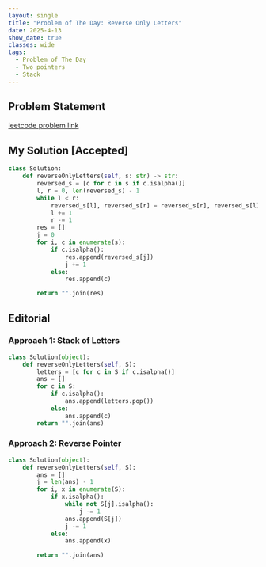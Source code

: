 ```yaml
---
layout: single
title: "Problem of The Day: Reverse Only Letters"
date: 2025-4-13
show_date: true
classes: wide
tags:
  - Problem of The Day
  - Two pointers
  - Stack
---
```


## Problem Statement

[leetcode problem link](https://leetcode.com/problems/reverse-only-letters/description/)

## My Solution [Accepted]

```python
class Solution:
    def reverseOnlyLetters(self, s: str) -> str:
        reversed_s = [c for c in s if c.isalpha()]
        l, r = 0, len(reversed_s) - 1
        while l < r:
            reversed_s[l], reversed_s[r] = reversed_s[r], reversed_s[l]
            l += 1
            r -= 1
        res = []
        j = 0
        for i, c in enumerate(s):
            if c.isalpha():
                res.append(reversed_s[j])
                j += 1
            else:
                res.append(c)

        return "".join(res)
```

## Editorial

### Approach 1: Stack of Letters

```python
class Solution(object):
    def reverseOnlyLetters(self, S):
        letters = [c for c in S if c.isalpha()]
        ans = []
        for c in S:
            if c.isalpha():
                ans.append(letters.pop())
            else:
                ans.append(c)
        return "".join(ans)
```

### Approach 2: Reverse Pointer

```python
class Solution(object):
    def reverseOnlyLetters(self, S):
        ans = []
        j = len(ans) - 1
        for i, x in enumerate(S):
            if x.isalpha():
                while not S[j].isalpha():
                    j -= 1
                ans.append(S[j])
                j -= 1
            else:
                ans.append(x)

        return "".join(ans)
```
